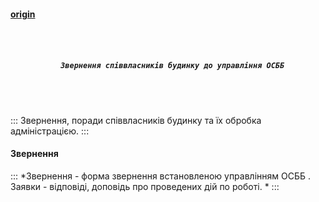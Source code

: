 #### [origin](https://osbb-44.vercel.app/#/appeals)

<h5 align="center">
  <br>
     <div class="row flex-center">
       <div class="appeals-logo-200"></div>
     </div>
   <br>

      Звернення співвласників будинку до управління ОСББ

  <br>
  <br>
</h5>

:::
 Звернення, поради співвласників будинку та їх обробка адміністрацією.
:::

#### Звернення

:::
*Звернення - форма звернення встановленою управлінням ОСББ . Заявки - відповіді, доповідь про проведених дій по роботі. *
:::

<div
  type="disqus"
  isopen="true"
  title="Звернення співвласників будинку"
  description="Звернення, поради співвласників будинку та їх обробка адміністрацією"
  canonical="/#/appeals"
  shortname="osbb-gr-44"

> </div>
